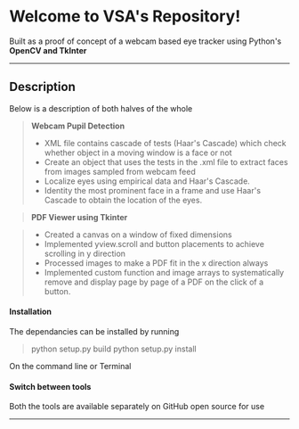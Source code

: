 Welcome to VSA's Repository!
========================


Built as a proof of concept of a webcam based eye tracker using Python's **OpenCV and TkInter** 

----------


Description
-------------

Below is a description of both halves of the whole


>  **Webcam Pupil Detection**
>
> -  XML file contains cascade of tests (Haar's Cascade) which check whether object in a moving window is a face or not
> -  Create an object that uses the tests in the .xml file to extract faces from images sampled from webcam feed
> -  Localize eyes using empirical data and  Haar's Cascade.
> -  Identity the most prominent face in a frame and use Haar's Cascade to obtain the location of the eyes.


> **PDF Viewer using Tkinter**

> -  Created a canvas on a window of fixed dimensions
> -  Implemented yview.scroll and button placements to achieve scrolling in y direction
> -  Processed images to make a PDF fit in the x direction always
> -  Implemented custom function and image arrays to systematically remove and display page by page of a PDF on the click of a button.


#### <i class="icon-file"></i> Installation

The dependancies can be installed by running 
> python setup.py build
> python setup.py install

On the command line or Terminal

#### <i class="icon-folder-open"></i> Switch between tools

Both the tools are available separately on GitHub open source for use 


----------